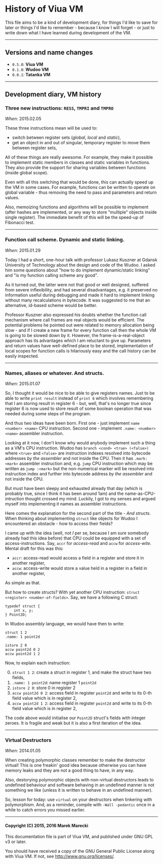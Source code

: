 # History of Viua VM

This file aims to be a kind of development diary, for things I'd like to save for later or
things I'd like to remember - because I know I will forget - or just to write down what I have learned
during development of the VM.


----

## Versions and name changes

- `0.5.0`: **Viua VM**
- `0.1.0`: **Wudoo VM**
- `0.0.1`: **Tatanka VM**


----

## Development diary, VM history

### Three new instructions: `RESS`, `TMPRI` and `TMPRO`

*When*: 2015.02.05

These three instructions mean will be used to:

- switch between register sets (*global*, *local* and *static*),
- get an object in and out of singular, temporary register to move them between register sets,

All of these things are really awesome.
For example, they make it possible to implement static members in classes and static variables in functions.
They also provide the support for sharing variables between functions (inside global scope).

Even with all this switching that would be done, this can actually speed up the VM in some cases.
For example, functions can be written to operate on global variable - thus removing the need to pass and
parameters and return values.

Also, memoizing functions and algorithms will be possible to implement (after hashes are implemented, or
any way to store "multiple" objects inside single register).
The immediate benefit of this will be the speed-up of Fibonacci test.


----

### Function call scheme. Dynamic and static linking.

*When*: 2015.01.29

Today I had a short, one-hour talk with professor Lukasz Kuszner at Gdansk University of Technology about
the design and code of the Wudoo.
I asked him some questions about "how to do implement dynamic/static linking" and "is my function calling scheme any good".

As it turned out, the latter were not that good or well designed, suffered from severe inflexibility, and had several disadvantages, e.g.
it preserved no information useful during debugging and made it hard to implement linking without many recalculations in bytecode.
It was suggested to me that an alternative, id-based scheme would be better.

Professor Kuszner also expressed his doubts whether the function call mechanism where call frames are real objects would be efficient.
The potential problems he pointed out were related to memory allocation being slow - and if I create a new frame for every function call
then the whole VM is going to be slowed down by it.
However, the frame-is-a-real-object approach has its advantages which I am reluctant to give up.
Parameters and return values have well-defined place to be stored, implementation of local scopes for function calls is hilariously easy and
the call history can be easily inspected.


----

### Names, aliases or whatever. And structs.

*When*: 2015.01.07

So, I thought it would be nice to be able to give registers names.
Just to be able to write `print result` instead of `print 6` which involves remembering that I am storing
result in register 6 - but, well, that's no longer true since register 6 is now used to store result of
some boolean operation that was needed during some steps of the program.

And thus two ideas have been born.
First one - just implement `name <number> <name>` CPU instruction.
Second one - implement `.name: <number> <name>` assembler instruction.

Looking at it now, I don't know why would anybody implement such a thing as a VM's CPU instruction.
Wudoo has `branch <cond> <true> (<false>)` where `<true>` and `<false>` are instruction indexes resolved
into bytecode addresses *by the assembler* and not inside the CPU.
Then it has `.mark: <mark>` assembler instruction and, e.g. `jump` CPU instruction which may be written as
`jump :<mark>` but the non-numerical marker will be resolved into instruction index and
further into bytecode address *by the assembler* and not inside the CPU.

But must have been sleepy and exhausted already that day (which is probably true, since I think it has
been around 1am) and the name-as-CPU-intruction thought crossed my mind.
Luckily, I got to my senses and argued myself into implementing it names as assembler instructions.


Here comes the explanation for the second part of the title - *And structs*.
When thinking about implementing `struct` like objects for Wudoo I encountered an obstacle - how to access
their fields?

I came up with the idea (well, not *I* per se, because I am sure somebody already had this idea before) that
CPU could be equipped with a set of access-instructions.
Say, `accr` for *access-read* and `accw` for *access-wite*.
Mental draft for this was this:

- `accr`: access-read would access a field in a register and store it in another register,
- `accw`: access-write would store a value held in a register in a field in another register,

As simple as that.

But how to create structs?
With yet another CPU instruction: `struct <register> <number-of-fields>`.
Say, we have a following C struct:

```
typedef struct {
    int x, y;
} Point2D;
```

In Wudoo assembly language, we would have then to write:

```
struct 1 2
.name: 1 point2d

istore 2 0
accw point2d 0 2
accw point2d 1 2
```

Now, to explain each instruction:

0.  `struct 1 2`: create a struct in register 1, and make the struct have two fields,
0.  `.name: 1 point2d`: name register 1 `point2d`
0.  `istore 2 0`: store 0 in register 2
0.  `accw point2d 0 2`: access field in register `point2d` and write to its 0-th field value which is
    in register 2,
0.  `accw point2d 1 2`: access field in register `point2d` and write to its 0-th field value which is
    in register 2,


The code above would initialise our `Point2D` struct's fields with integer zeroes.
It is fragile and weak but it is also a first iteration of the idea.


----

### Virtual Destructors

*When*: 2014.01.05

When creating polymorphic classes remember to make the destructor virtual!
This is one freakin' good idea because otherwise you can have memory leaks and
they are not a good thing to have, in any way.

Also, destorying polymorphic objects with non-virtual destructors leads to undefined behaviour and
software behaving in an undefined manner is not something we like (unless it is written to behave in
an undefined manner).

So, lesson for today: use `virtual` on your destructors when tinkering with polymorphism.
And, as a reminder, compile with `-Wall -pedantic` once in a while to catch errors you missed earlier.

---

#### Copyright (C) 2015, 2016 Marek Marecki

This documentation file is part of Viua VM, and
published under GNU GPL v3 or later.

You should have received a copy of the GNU General Public License
along with Viua VM.  If not, see <http://www.gnu.org/licenses/>.
